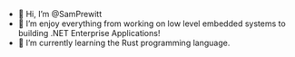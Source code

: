 - 👋 Hi, I’m @SamPrewitt
- 👀 I’m enjoy everything from working on low level embedded systems to building .NET Enterprise Applications!
- 🌱 I’m currently learning the Rust programming language. 

<!---
SamPrewitt/SamPrewitt is a ✨ special ✨ repository because its `README.md` (this file) appears on your GitHub profile.
You can click the Preview link to take a look at your changes.
--->
